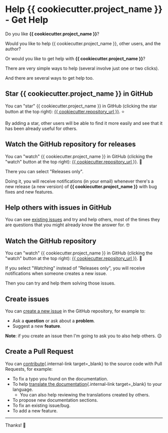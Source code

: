 # Help {{ cookiecutter.project_name }} - Get Help

Do you like **{{ cookiecutter.project_name }}**?

Would you like to help {{ cookiecutter.project_name }}, other users, and the author?

Or would you like to get help with **{{ cookiecutter.project_name }}**?

There are very simple ways to help (several involve just one or two clicks).

And there are several ways to get help too.

## Star **{{ cookiecutter.project_name }}** in GitHub

You can "star" {{ cookiecutter.project_name }} in GitHub (clicking the star button at the top right): <a href="{{ cookiecutter.repository_url }}" class="external-link" target="_blank">{{ cookiecutter.repository_url }}</a>. ⭐️

By adding a star, other users will be able to find it more easily and see that it has been already useful for others.

## Watch the GitHub repository for releases

You can "watch" {{ cookiecutter.project_name }} in GitHub (clicking the "watch" button at the top right): <a href="{{ cookiecutter.repository_url }}" class="external-link" target="_blank">{{ cookiecutter.repository_url }}</a>. 👀

There you can select "Releases only".

Doing it, you will receive notifications (in your email) whenever there's a new release (a new version) of **{{ cookiecutter.project_name }}** with bug fixes and new features.

## Help others with issues in GitHub

You can see <a href="{{ cookiecutter.repository_url }}/issues" class="external-link" target="_blank">existing issues</a> and try and help others, most of the times they are questions that you might already know the answer for. 🤓

## Watch the GitHub repository

You can "watch" {{ cookiecutter.project_name }} in GitHub (clicking the "watch" button at the top right): <a href="{{ cookiecutter.repository_url }}" class="external-link" target="_blank">{{ cookiecutter.repository_url }}</a>. 👀

If you select "Watching" instead of "Releases only", you will receive notifications when someone creates a new issue.

Then you can try and help them solving those issues.

## Create issues

You can <a href="{{ cookiecutter.repository_url }}/issues/new/choose" class="external-link" target="_blank">create a new issue</a> in the GitHub repository, for example to:

* Ask a **question** or ask about a **problem**.
* Suggest a new **feature**.

**Note**: if you create an issue then I'm going to ask you to also help others. 😉

## Create a Pull Request

You can [contribute](contributing.md){.internal-link target=_blank} to the source code with Pull Requests, for example:

* To fix a typo you found on the documentation.
* To help [translate the documentation](contributing.md#translations){.internal-link target=_blank} to your language.
    * You can also help reviewing the translations created by others.
* To propose new documentation sections.
* To fix an existing issue/bug.
* To add a new feature.

---

Thanks! 🚀
